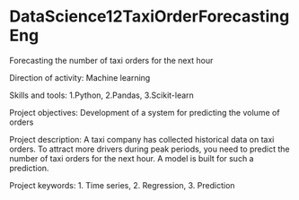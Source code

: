 # DataScience12TaxiOrderForecastingEng

Forecasting the number of taxi orders for the next hour

Direction of activity: Machine learning

Skills and tools: 1.Python, 2.Pandas, 3.Scikit-learn

Project objectives: Development of a system for predicting the volume of orders

Project description: A taxi company has collected historical data on taxi orders. To attract more drivers during peak periods, you need to predict the number of taxi orders for the next hour. A model is built for such a prediction.

Project keywords: 1. Time series, 2. Regression, 3. Prediction
